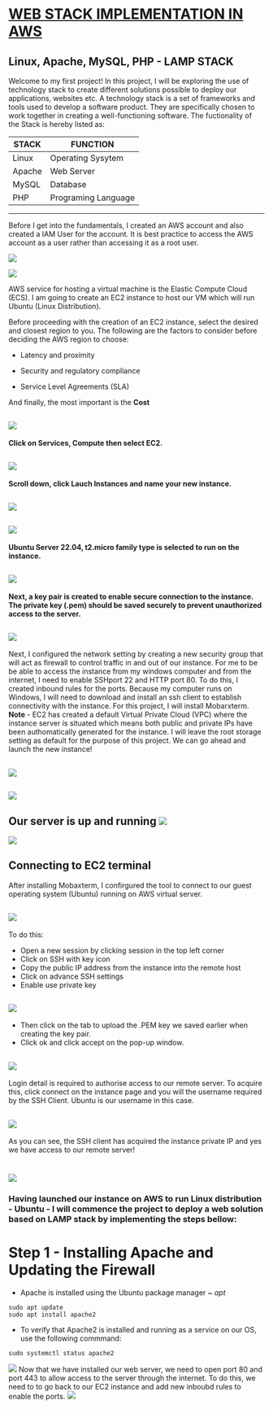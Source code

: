 # <ins>WEB STACK IMPLEMENTATION IN AWS</ins> 
## Linux, Apache, MySQL, PHP - LAMP STACK
Welcome to my first project! In this project, I will be exploring the use of technology stack to create different solutions possible to deploy our applications, websites etc. A technology stack is a set of frameworks and tools used to develop a software product. They are specifically chosen to work together in creating a well-functioning software.
The fuctionality of the Stack is hereby listed as:

| STACK | FUNCTION |
| - | - |
| Linux | Operating Sysytem |
| Apache| Web Server |
| MySQL | Database |
| PHP | Programing Language |

---
Before I get into the fundamentals, I created an AWS account and also created a IAM User for the account. It is best practice to access the AWS account as a user rather than accessing it as a root user. 


![](https://github.com/femifoly/DevOps-Project/blob/main/Project%20Images/iamuser1.jpg)


![](https://github.com/femifoly/DevOps-Project/blob/main/Project%20Images/iamuser.jpg)

AWS service for hosting a virtual machine is the Elastic Compute Cloud (ECS). I am going to create an EC2 instance to host our VM which will run Ubuntu (Linux 
Distribution).

Before proceeding with the creation of an EC2 instance, select the desired and closest region to you. The following are the factors to consider before deciding the AWS region to choose:

* Latency and proximity

* Security and regulatory compliance

* Service Level Agreements (SLA)

And finally, the most important is the **Cost**

![](https://github.com/femifoly/DevOps-Project/blob/main/Project%20Images/region.jpg)
---

**Click on Services, Compute then select EC2.**

![](https://github.com/femifoly/DevOps-Project/blob/main/Project%20Images/EC2.jpg)
---

**Scroll down, click Lauch Instances and name your new instance.**

![](https://github.com/femifoly/DevOps-Project/blob/main/Project%20Images/EC21.jpg)
---

![](https://github.com/femifoly/DevOps-Project/blob/main/Project%20Images/EC22.jpg)
---

**Ubuntu Server 22.04, t2.micro family type is selected to run on the instance.**

![](https://github.com/femifoly/DevOps-Project/blob/main/Project%20Images/EC23.jpg)
---

**Next, a key pair is created to enable secure connection to the instance. The private key (.pem) should be saved securely to prevent unauthorized access to the server.**

![](https://github.com/femifoly/DevOps-Project/blob/main/Project%20Images/EC24.jpg)
---

Next, I configured the network setting by creating a new security group that will act as firewall to control traffic in and out of our instance. For me to be be able to access the instance from my windows computer and from the internet, I need to enable SSHport 22 and HTTP port 80. To do this, I created inbound rules for the ports. Because my computer runs on Windows, I will need to download and install an ssh client to establish connectivity with the instance. For this project, I will install Mobarxterm.
**Note** - EC2 has created a default Virtual Private Cloud (VPC) where the instance server is situated which means both public and private IPs have been authomatically generated for the instance. I will leave the root storage setting as default for the purpose of this project. We can go ahead and launch the new instance!

![](https://github.com/femifoly/DevOps-Project/blob/main/Project%20Images/sg.jpg)
---
![](https://github.com/femifoly/DevOps-Project/blob/main/Project%20Images/sg1.jpg)
---

Our server is up and running
![](https://github.com/femifoly/DevOps-Project/blob/main/Project%20Images/instance.jpg)
---

![](https://github.com/femifoly/DevOps-Project/blob/main/Project%20Images/instance1.jpg)

## Connecting to EC2 terminal

After installing Mobaxterm, I confirgured the tool to connect to our guest operating system (Ubuntu) running on AWS virtual server.

![](https://github.com/femifoly/DevOps-Project/blob/main/Project%20Images/mob.jpg)
---

To do this:
* Open a new session by clicking session in the top left corner
* Click on SSH with key icon
* Copy the public IP address from the instance into the remote host
* Click on advance SSH settings
* Enable use private key

![](https://github.com/femifoly/DevOps-Project/blob/main/Project%20Images/moba.jpg)
---

* Then click on the tab to upload the .PEM key we saved earlier when creating the key pair.
* Click ok and click accept on the pop-up window.

![](https://github.com/femifoly/DevOps-Project/blob/main/Project%20Images/mob1.jpg)
---

Login detail is required to authorise access to our remote server. To acquire this, click connect on the instance page and you will the username required by the SSH Client. Ubuntu is our username in this case.

![](https://github.com/femifoly/DevOps-Project/blob/main/Project%20Images/hostusername.jpg)
---

As you can see, the SSH client has acquired the instance private IP and yes we have access to our remote server!

![](https://github.com/femifoly/DevOps-Project/blob/main/Project%20Images/mob2.jpg)
=======

### Having launched our instance on AWS to run Linux distribution - Ubuntu - I will commence the project to deploy a web solution based on LAMP stack by implementing the steps bellow:
# Step 1 - Installing Apache and Updating the Firewall

* Apache is installed using the Ubuntu package manager ~ *apt*
```
sudo apt update
sudo apt install apache2
```
* To verify that Apache2 is installed and running as a service on our OS, use the following commmand:
```
sudo systemctl status apache2
```
![](https://github.com/femifoly/DevOps-Project/blob/main/Project%20Images/apache1.jpg?raw=true)
Now that we have installed our web server, we need to open port 80 and port 443 to allow access to the server through the internet.
To do this, we need to to go back to our EC2 instance and add new inboubd rules to enable the ports.
![](https://github.com/femifoly/DevOps-Project/blob/main/Project%20Images/tcp%20.jpg?raw=true)
